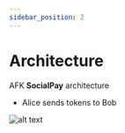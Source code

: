```yaml
---
sidebar_position: 2
---
```


# Architecture

AFK **SocialPay** architecture

- Alice sends tokens to Bob

![alt text](image.png)
